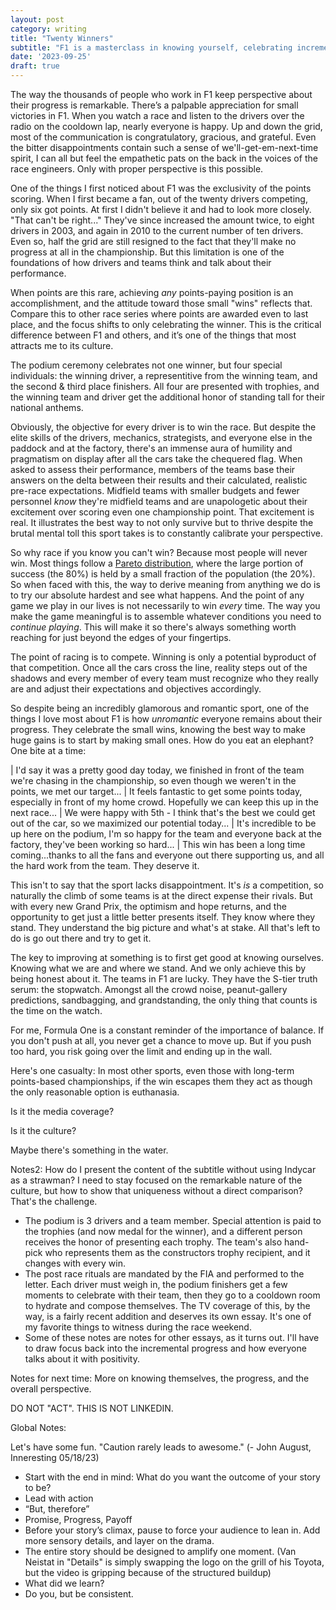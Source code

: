 ```yaml
---
layout: post
category: writing
title: "Twenty Winners"
subtitle: "F1 is a masterclass in knowing yourself, celebrating incremental progress, and keeping perspective."
date: '2023-09-25'
draft: true
---
```


<!-- Need an intro? -->

The way the thousands of people who work in F1 keep perspective about their progress is remarkable. There’s a palpable appreciation for small victories in F1. When you watch a race and listen to the drivers over the radio on the cooldown lap, nearly everyone is happy. Up and down the grid, most of the communication is congratulatory, gracious, and grateful. Even the bitter disappointments contain such a sense of we'll-get-em-next-time spirit, I can all but feel the empathetic pats on the back in the voices of the race engineers. Only with proper perspective is this possible. 

One of the things I first noticed about F1 was the exclusivity of the points scoring. When I first became a fan, out of the twenty drivers competing, only six got points. At first I didn't believe it and had to look more closely. "That can't be right..." They've since increased the amount twice, to eight drivers in 2003, and again in 2010 to the current number of ten drivers. Even so, half the grid are still resigned to the fact that they'll make no progress at all in the championship. But this limitation is one of the foundations of how drivers and teams think and talk about their performance.

When points are this rare, achieving _any_ points-paying position is an accomplishment, and the attitude toward those small "wins" reflects that. Compare this to other race series where points are awarded even to last place, and the focus shifts to only celebrating the winner. This is the critical difference between F1 and others, and it’s one of the things that most attracts me to its culture.

The podium ceremony celebrates not one winner, but four special individuals: the winning driver, a representitive from the winning team, and the second & third place finishers. All four are presented with trophies, and the winning team and driver get the additional honor of standing tall for their national anthems.

Obviously, the objective for every driver is to win the race. But despite the elite skills of the drivers, mechanics, strategists, and everyone else in the paddock and at the factory, there's an immense aura of humility and pragmatism on display after all the cars take the chequered flag. When asked to assess their performance, members of the teams base their answers on the delta between their results and their calculated, realistic pre-race expectations. Midfield teams with smaller budgets and fewer personnel _know_ they're midfield teams and are unapologetic about their excitement over scoring even one championship point. That excitement is real. It illustrates the best way to not only survive but to thrive despite the brutal mental toll this sport takes is to constantly calibrate your perspective.

So why race if you know you can't win? Because most people will never win. Most things follow a [Pareto distribution](https://en.wikipedia.org/wiki/Pareto_distribution), where the large portion of success (the 80%) is held by a small fraction of the population (the 20%). So when faced with this, the way to derive meaning from anything we do is to try our absolute hardest and see what happens. And the point of any game we play in our lives is not necessarily to win _every_ time. The way you make the game meaningful is to assemble whatever conditions you need to _continue playing_. This will make it so there's always something worth reaching for just beyond the edges of your fingertips.

The point of racing is to compete. Winning is only a potential byproduct of that competition. Once all the cars cross the line, reality steps out of the shadows and every member of every team must recognize who they really are and adjust their expectations and objectives accordingly.

So despite being an incredibly glamorous and romantic sport, one of the things I love most about F1 is how _unromantic_ everyone remains about their progress. They celebrate the small wins, knowing the best way to make huge gains is to start by making small ones. How do you eat an elephant? One bite at a time:

| I'd say it was a pretty good day today, we finished in front of the team we're chasing in the championship, so even though we weren't in the points, we met our target...
| It feels fantastic to get some points today, especially in front of my home crowd. Hopefully we can keep this up in the next race...
| We were happy with 5th - I think that's the best we could get out of the car, so we maximized our potential today...
| It's incredible to be up here on the podium, I'm so happy for the team and everyone back at the factory, they've been working so hard...
| This win has been a long time coming...thanks to all the fans and everyone out there supporting us, and all the hard work from the team. They deserve it.

This isn't to say that the sport lacks disappointment. It's _is_ a competition, so naturally the climb of some teams is at the direct expense their rivals. But with every new Grand Prix, the optimism and hope returns, and the opportunity to get just a little better presents itself. They know where they stand. They understand the big picture and what's at stake. All that's left to do is go out there and try to get it.



<!-- These don't really work as endings for this: -->
The key to improving at something is to first get good at knowing ourselves. Knowing what we are and where we stand. And we only achieve this by being honest about it. The teams in F1 are lucky. They have the S-tier truth serum: the stopwatch. Amongst all the crowd noise, peanut-gallery predictions, sandbagging, and grandstanding, the only thing that counts is the time on the watch. 

For me, Formula One is a constant reminder of the importance of balance. If you don't push at all, you never get a chance to move up. But if you push too hard, you risk going over the limit and ending up in the wall. 

<!-- NOTE: I think I need to scrap this, too: And when you watch the podium ceremony...I’m sorry, let me back up. They actually _have_ a podium ceremony. The top **three** drivers are awarded trophies, the winner gets to hear his national anthem, the team theirs, and we get to witness it all without such as a mousefart from the commentators.  -->

<!-- NOTE: try to write this sans comparisons to other sports: It's difficult to avoid apples & oranges arguments when comparing Indycar to F1... -->
Here's one casualty: In most other sports, even those with long-term points-based championships, if the win escapes them they act as though the only reasonable option is euthanasia.

<!-- Unnecessary intro: -->
Is it the media coverage?

Is it the culture?

Maybe there's something in the water.


Notes2: How do I present the content of the subtitle without using Indycar as a strawman? I need to stay focused on the remarkable nature of the culture, but how to show that uniqueness without a direct comparison? That's the challenge. 
- The podium is 3 drivers and a team member. Special attention is paid to the trophies (and now medal for the winner), and a different person receives the honor of presenting each trophy. The team's also hand-pick who represents them as the constructors trophy recipient, and it changes with every win. 
- The post race rituals are mandated by the FIA and performed to the letter. Each driver must weigh in, the podium finishers get a few moments to celebrate with their team, then they go to a cooldown room to hydrate and compose themselves. The TV coverage of this, by the way, is a fairly recent addition and deserves its own essay. It's one of my favorite things to witness during the race weekend.
- Some of these notes are notes for other essays, as it turns out. I'll have to draw focus back into the incremental progress and how everyone talks about it with positivity. 

Notes for next time: More on knowing themselves, the progress, and the overall perspective.


DO NOT "ACT". THIS IS NOT LINKEDIN.

Global Notes:

Let's have some fun. "Caution rarely leads to awesome." (- John August, Inneresting 05/18/23)

- Start with the end in mind: What do you want the outcome of your story to be?
- Lead with action
- “But, therefore”
- Promise, Progress, Payoff
- Before your story’s climax, pause to force your audience to lean in. Add more sensory details, and layer on the drama.
- The entire story should be designed to amplify one moment. (Van Neistat in "Details" is simply swapping the logo on the grill of his Toyota, but the video is gripping because of the structured buildup)
- What did we learn?
- Do you, but be consistent.
